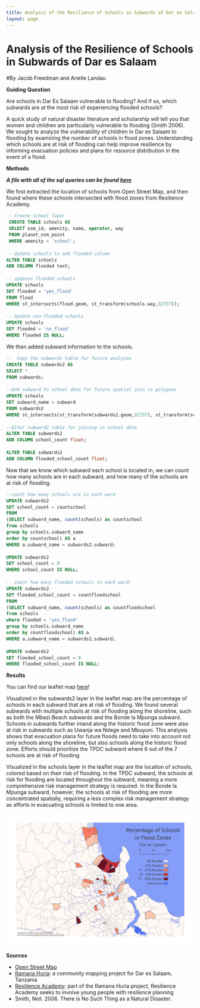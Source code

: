 ```yaml
---
title: Analysis of the Resilience of Schools in Subwards of Dar es Salaam
layout: page
---
```

# Analysis of the Resilience of Schools in Subwards of Dar es Salaam

#By Jacob Freedman and Arielle Landau

**Guiding Question**

Are schools in Dar Es Salaam vulnerable to flooding? And if so, which subwards are at the most risk of experiencing flooded schools?

A quick study of natural disaster literature and scholarship will tell you that women and children are particularly vulnerable to flooding (Smith 2006). We sought to analyze the vulnerability of children in Dar es Salaam to flooding by examining the number of schools in flood zones. Understanding which schools are at risk of flooding can help improve resilience by informing evacuation policies and plans for resource distribution in the event of a flood.

**Methods**

***A file with all of the sql queries can be found [here](assets/schoolVulnerabilityAnalysis.sql)***

We first extracted the location of schools from Open Street Map, and then found where these schools intersected with flood zones from Resilience Academy.
```SQL
-- Create school layer
 CREATE TABLE schools AS
 SELECT osm_id, amenity, name, operator, way
 FROM planet_osm_point
 WHERE amenity = 'school';

-- Update schools to add flooded column
ALTER TABLE schools
ADD COLUMN flooded text;

-- updates flooded schools
UPDATE schools
SET flooded = 'yes_flood'
FROM flood
WHERE st_intersects(flood.geom, st_transform(schools.way,32737));

-- Update non-flooded schools
UPDATE schools
SET flooded = 'no_flood'
WHERE flooded IS NULL;
```

We then added subward information to the schools.

```SQL
--  Copy the subwards table for future analyses
CREATE TABLE subwards2 AS
SELECT *
FROM subwards;

--Add subward to school data for future spatial join to polygons
UPDATE schools
SET subward_name = subward
FROM subwards2
WHERE st_intersects(st_transform(subwards2.geom,32737), st_transform(schools.way,32737));

--Alter subward2 table for joining in school data
ALTER TABLE subwards2
ADD COLUMN school_count float;

ALTER TABLE subwards2
ADD COLUMN flooded_school_count float;
```
Now that we know which subward each school is located in, we can count how many schools are in each subward, and how many of the schools are at risk of flooding.

```SQL
--count how many schools are in each ward
UPDATE subwards2
SET school_count = countschool
FROM
(SELECT subward_name, count(schools) as countschool
from schools
group by schools.subward_name
order by countschool) AS a
WHERE a.subward_name = subwards2.subward;

UPDATE subwards2
SET school_count = 0
WHERE school_count IS NULL;

-- count how many flooded schools in each ward:
UPDATE subwards2
SET flooded_school_count = countfloodschool
FROM
(SELECT subward_name, count(schools) as countfloodschool
from schools
where flooded = 'yes_flood'
group by schools.subward_name
order by countfloodschool) AS a
WHERE a.subward_name = subwards2.subward;

UPDATE subwards2
SET flooded_school_count = 0
WHERE flooded_school_count IS NULL;
```
**Results**

You can find our leaflet map [here](assets/index.html)!

Visualized in the subwards2 layer in the leaflet map are the percentage of schools in each subward that are at risk of flooding. We found several subwards with multiple schools at risk of flooding along the shoreline, such as both the Mbezi Beach subwards and the Bonde la Mpunga subward. Schools in subwards further inland along the historic flood zone were also at risk in subwards such as Uwanja wa Ndege and Mbuyuni. This analysis shows that evacuation plans for future floods need to take into account not only schools along the shoreline, but also schools along the historic flood zone.
Efforts should prioritize the TPDC subward where 6 out of the 7 schools are at risk of flooding.

Visualized in the schools layer in the leaflet map are the location of schools, colored based on their risk of flooding. In the TPDC subward, the schools at risk for flooding are located throughout the subward, meaning a more comprehensive risk management strategy is required. In the Bonde la Mpunga subward, however, the schools at risk of flooding are more concentrated spatially, requiring a less complex risk management strategy as efforts in evacuating schools is limited to one area.

![Flooded Schools by Subward in Dar es Salaam Tanzania](assets/figure.png)

**Sources**
- [Open Street Map](https://www.openstreetmap.org/#map=12/-6.8162/39.2203)
- [Ramana Huria](https://ramanihuria.org/en/): a community mapping project for Dar es Salaam, Tanzania
- [Resilience Academy](https://resilienceacademy.ac.tz/): part of the Ramana Huria project, Resilience Academy seeks to involve young people with resilience planning
- Smith, Neil. 2006. There is No Such Thing as a Natural Disaster.
